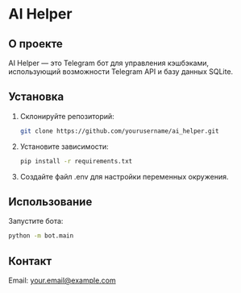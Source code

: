 # AI Helper

## О проекте
AI Helper — это Telegram бот для управления кэшбэками, использующий возможности Telegram API и базу данных SQLite.

## Установка
1. Склонируйте репозиторий:
   ```bash
   git clone https://github.com/yourusername/ai_helper.git
   ```
2. Установите зависимости:
   ```bash
   pip install -r requirements.txt
   ```
3. Создайте файл .env для настройки переменных окружения.

## Использование
Запустите бота:
```bash
python -m bot.main
```

## Контакт
Email: your.email@example.com
